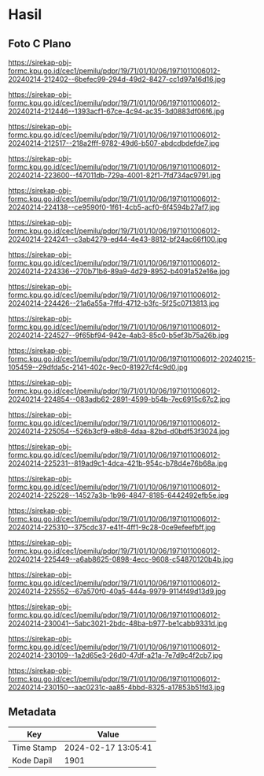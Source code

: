 # Hasil

## Foto C Plano

https://sirekap-obj-formc.kpu.go.id/cec1/pemilu/pdpr/19/71/01/10/06/1971011006012-20240214-212402--6befec99-294d-49d2-8427-cc1d97a16d16.jpg

https://sirekap-obj-formc.kpu.go.id/cec1/pemilu/pdpr/19/71/01/10/06/1971011006012-20240214-212446--1393acf1-67ce-4c94-ac35-3d0883df06f6.jpg

https://sirekap-obj-formc.kpu.go.id/cec1/pemilu/pdpr/19/71/01/10/06/1971011006012-20240214-212517--218a2fff-9782-49d6-b507-abdcdbdefde7.jpg

https://sirekap-obj-formc.kpu.go.id/cec1/pemilu/pdpr/19/71/01/10/06/1971011006012-20240214-223600--f47011db-729a-4001-82f1-7fd734ac9791.jpg

https://sirekap-obj-formc.kpu.go.id/cec1/pemilu/pdpr/19/71/01/10/06/1971011006012-20240214-224138--ce9590f0-1f61-4cb5-acf0-6f4594b27af7.jpg

https://sirekap-obj-formc.kpu.go.id/cec1/pemilu/pdpr/19/71/01/10/06/1971011006012-20240214-224241--c3ab4279-ed44-4e43-8812-bf24ac66f100.jpg

https://sirekap-obj-formc.kpu.go.id/cec1/pemilu/pdpr/19/71/01/10/06/1971011006012-20240214-224336--270b71b6-89a9-4d29-8952-b4091a52e16e.jpg

https://sirekap-obj-formc.kpu.go.id/cec1/pemilu/pdpr/19/71/01/10/06/1971011006012-20240214-224426--21a6a55a-7ffd-4712-b3fc-5f25c0713813.jpg

https://sirekap-obj-formc.kpu.go.id/cec1/pemilu/pdpr/19/71/01/10/06/1971011006012-20240214-224527--9f65bf94-942e-4ab3-85c0-b5ef3b75a26b.jpg

https://sirekap-obj-formc.kpu.go.id/cec1/pemilu/pdpr/19/71/01/10/06/1971011006012-20240215-105459--29dfda5c-2141-402c-9ec0-81927cf4c9d0.jpg

https://sirekap-obj-formc.kpu.go.id/cec1/pemilu/pdpr/19/71/01/10/06/1971011006012-20240214-224854--083adb62-2891-4599-b54b-7ec6915c67c2.jpg

https://sirekap-obj-formc.kpu.go.id/cec1/pemilu/pdpr/19/71/01/10/06/1971011006012-20240214-225054--526b3cf9-e8b8-4daa-82bd-d0bdf53f3024.jpg

https://sirekap-obj-formc.kpu.go.id/cec1/pemilu/pdpr/19/71/01/10/06/1971011006012-20240214-225231--819ad9c1-4dca-421b-954c-b78d4e76b68a.jpg

https://sirekap-obj-formc.kpu.go.id/cec1/pemilu/pdpr/19/71/01/10/06/1971011006012-20240214-225228--14527a3b-1b96-4847-8185-6442492efb5e.jpg

https://sirekap-obj-formc.kpu.go.id/cec1/pemilu/pdpr/19/71/01/10/06/1971011006012-20240214-225310--375cdc37-e41f-4ff1-9c28-0ce9efeefbff.jpg

https://sirekap-obj-formc.kpu.go.id/cec1/pemilu/pdpr/19/71/01/10/06/1971011006012-20240214-225449--a6ab8625-0898-4ecc-9608-c54870120b4b.jpg

https://sirekap-obj-formc.kpu.go.id/cec1/pemilu/pdpr/19/71/01/10/06/1971011006012-20240214-225552--67a570f0-40a5-444a-9979-9114f49d13d9.jpg

https://sirekap-obj-formc.kpu.go.id/cec1/pemilu/pdpr/19/71/01/10/06/1971011006012-20240214-230041--5abc3021-2bdc-48ba-b977-be1cabb9331d.jpg

https://sirekap-obj-formc.kpu.go.id/cec1/pemilu/pdpr/19/71/01/10/06/1971011006012-20240214-230109--1a2d65e3-26d0-47df-a21a-7e7d9c4f2cb7.jpg

https://sirekap-obj-formc.kpu.go.id/cec1/pemilu/pdpr/19/71/01/10/06/1971011006012-20240214-230150--aac0231c-aa85-4bbd-8325-a17853b51fd3.jpg


## Metadata

| Key        | Value               |
| ---------- | ------------------- |
| Time Stamp | 2024-02-17 13:05:41 |
| Kode Dapil | 1901                |



